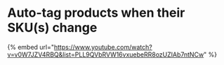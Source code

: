 # Auto-tag products when their SKU(s) change

{% embed url="https://www.youtube.com/watch?v=v0W7JZV4RBQ&list=PLL9QVbRVW16vxuebeRR8ozUZIAb7ntNCw" %}
